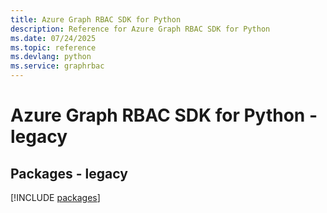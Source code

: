 ```yaml
---
title: Azure Graph RBAC SDK for Python
description: Reference for Azure Graph RBAC SDK for Python
ms.date: 07/24/2025
ms.topic: reference
ms.devlang: python
ms.service: graphrbac
---
```

# Azure Graph RBAC SDK for Python - legacy
## Packages - legacy
[!INCLUDE [packages](graph-rbac-index.md)]